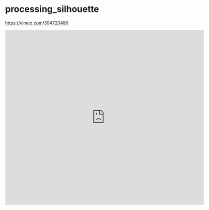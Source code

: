 # processing_silhouette

https://vimeo.com/394720480

<iframe src="https://player.vimeo.com/video/394720480" width="640" height="564" frameborder="0" allow="autoplay; fullscreen" allowfullscreen></iframe>
